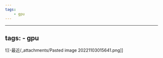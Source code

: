 ```yaml
---
tags:
    - gpu
---
```


---
tags:
    - gpu
---

![[-最近/_attachments/Pasted image 20221103015641.png]]
